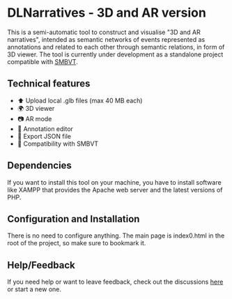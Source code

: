 # DLNarratives - 3D and AR version
This is a semi-automatic tool to construct and visualise "3D and AR narratives", intended as semantic networks of events represented as annotations and related to each other through semantic relations, in form of 3D viewer. The tool is currently under development as a standalone project compatible with [SMBVT](https://tool.dlnarratives.eu).

## Technical features
-  ⬆️ Upload local .glb files (max 40 MB each)
-  🌍 3D viewer
-  📷 AR mode
-  📝 Annotation editor
-  💾 Export JSON file
-  💯 Compatibility with SMBVT

## Dependencies
If you want to install this tool on your machine, you have to install software like XAMPP that provides the Apache web server and the latest versions of PHP.

## Configuration and Installation
There is no need to configure anything. The main page is index0.html in the root of the project, so make sure to bookmark it.

## Help/Feedback
If you need help or want to leave feedback, check out the discussions [here](https://github.com/AIMH-DHgroup/3D-annotation-tool/discussions) or start a new one.
